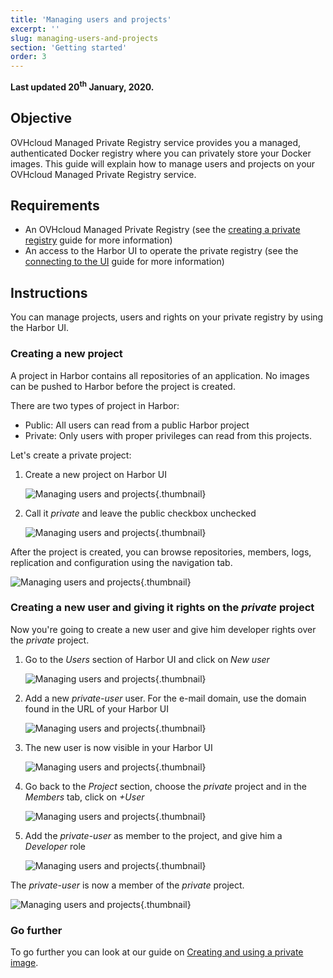 ```yaml
---
title: 'Managing users and projects'
excerpt: ''
slug: managing-users-and-projects
section: 'Getting started'
order: 3
---
```


**Last updated 20<sup>th</sup> January, 2020.**

<style>
 pre {
     font-size: 14px;
 }
 pre.console {
   background-color: #300A24; 
   color: #ccc;
   font-family: monospace;
   padding: 5px;
   margin-bottom: 5px;
 }
 pre.console code {
   border: solid 0px transparent;
   color: #ccc;
   font-family: monospace !important;
   font-size: 0.75em;
 }
 .small {
     font-size: 0.75em;
 }
</style>


## Objective

OVHcloud Managed Private Registry service provides you a managed, authenticated Docker registry where you can privately store your Docker images. This guide will explain how to manage users and projects on your OVHcloud Managed Private Registry service.


## Requirements

- An OVHcloud Managed Private Registry (see the [creating a private registry](../creating-a-private-registry/) guide for more information)
- An access to the Harbor UI to operate the private registry (see the [connecting to the UI](../connecting-to-the-ui/) guide for more information)


## Instructions

You can manage projects, users and rights on your private registry by using the Harbor UI.

### Creating a new project

A project in Harbor contains all repositories of an application. No images can be pushed to Harbor before the project is created. 

There are two types of project in Harbor:

- Public: All users can read from a public Harbor project
- Private: Only users with proper privileges can read from this projects.

Let's create a private project:

1. Create a new project on Harbor UI

    ![Managing users and projects](images/managing-users-and-projects-005.jpg){.thumbnail}

1. Call it *private* and leave the public checkbox unchecked

    ![Managing users and projects](images/managing-users-and-projects-006.jpg){.thumbnail}

After the project is created, you can browse repositories, members, logs, replication and configuration using the navigation tab.

![Managing users and projects](images/managing-users-and-projects-007.jpg){.thumbnail}


### Creating a new user and giving it rights on the *private* project


Now you're going to create a new user and give him developer rights over the *private* project.

1. Go to the *Users* section of Harbor UI and click on *New user*

    ![Managing users and projects](images/managing-users-and-projects-008.jpg){.thumbnail}


1. Add a new *private-user* user. For the e-mail domain, use the domain found in the URL of your Harbor UI

    ![Managing users and projects](images/managing-users-and-projects-009.jpg){.thumbnail}


1. The new user is now visible in your Harbor UI 

    ![Managing users and projects](images/managing-users-and-projects-010.jpg){.thumbnail}


1. Go back to the *Project* section, choose the *private* project and in the *Members* tab, click on  *+User*

    ![Managing users and projects](images/managing-users-and-projects-011.jpg){.thumbnail}


1. Add the *private-user* as member to the project, and give him a *Developer* role    

    ![Managing users and projects](images/managing-users-and-projects-012.jpg){.thumbnail}


The *private-user* is now a member of the *private* project.

![Managing users and projects](images/managing-users-and-projects-013.jpg){.thumbnail}


### Go further

To go further you can look at our guide on [Creating and using a private image](../creating-and-using-a-private-image/).